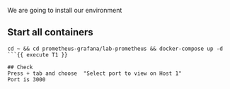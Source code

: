 We are going to install our environment

## Start all containers 
```
cd ~ && cd prometheus-grafana/lab-prometheus && docker-compose up -d 
```{{ execute T1 }}

## Check 
Press + tab and choose  "Select port to view on Host 1"
Port is 3000